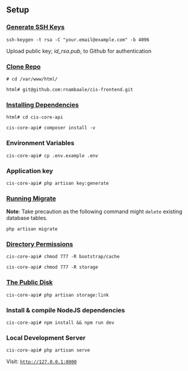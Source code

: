 ## Setup

### [Generate SSH Keys](https://git-scm.com/book/en/v2/Git-on-the-Server-Generating-Your-SSH-Public-Key)

`ssh-keygen -t rsa -C "your.email@example.com" -b 4096`

Upload public key; _id_rsa.pub_, to Github for authentication

### [Clone Repo](https://git-scm.com/docs/git-clone)

`# cd /var/www/html/`

`html# git@github.com:rnambaale/cis-frontend.git`

### [Installing Dependencies](https://getcomposer.org/doc/01-basic-usage.md#installing-dependencies)

`html# cd cis-core-api`

`cis-core-api# composer install -v`

### Environment Variables

`cis-core-api# cp .env.example .env`

### Application key

`cis-core-api# php artisan key:generate`

### [Running Migrate](https://laravel.com/docs/master/migrations#running-migrations)

**Note**: Take precaution as the following command might `delete` existing database tables.

`php artisan migrate`

### [Directory Permissions](https://laravel.com/docs/master/installation#configuration)

`cis-core-api# chmod 777 -R bootstrap/cache`

`cis-core-api# chmod 777 -R storage`

### [The Public Disk](https://laravel.com/docs/master/filesystem#the-public-disk)

`cis-core-api# php artisan storage:link`

### Install & compile NodeJS dependencies

`cis-core-api# npm install && npm run dev`

### Local Development Server

`cis-core-api# php artisan serve`

Visit: [`http://127.0.0.1:8000`](http://127.0.0.1:8000)
